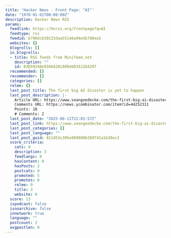 ```yaml
---
title: 'Hacker News - Front Page: "AI"'
date: "1970-01-01T00:00:00Z"
description: Hacker News RSS
params:
  feedlink: https://hnrss.org/frontpage?q=AI
  feedtype: rss
  feedid: b790dcb30133daa55146a94e5b700ea5
  websites: {}
  blogrolls: []
  in_blogrolls:
  - title: RSS feeds from Minifeed.net
    description: ""
    id: 83b59248e9346428c889eb03522b4297
  recommended: []
  recommender: []
  categories: []
  relme: {}
  last_post_title: The first big AI disaster is yet to happen
  last_post_description: |-
    Article URL: https://www.seangoedecke.com/the-first-big-ai-disaster/
    Comments URL: https://news.ycombinator.com/item?id=44252311
    Points: 18
    # Comments: 2
  last_post_date: "2025-06-11T22:01:57Z"
  last_post_link: https://www.seangoedecke.com/the-first-big-ai-disaster/
  last_post_categories: []
  last_post_language: ""
  last_post_guid: 811d53c305e809808b269741a1b30ec3
  score_criteria:
    cats: 0
    description: 3
    feedlangs: 0
    hasContent: 0
    hasPosts: 2
    postcats: 0
    promoted: 5
    promotes: 0
    relme: 0
    title: 3
    website: 0
  score: 13
  ispodcast: false
  isnoarchive: false
  innetwork: true
  language: ""
  postcount: 2
  avgpostlen: 0
---
```

